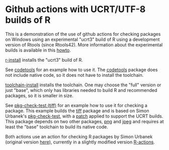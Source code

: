 # Github actions with UCRT/UTF-8 builds of R

This is a demonstration of the use of github actions for checking packages
on Windows using an experimental "ucrt3" build of R using a development version
of Rtools (since Rtools42). More information about the experimental
builds is available in this
[howto](https://svn.r-project.org/R-dev-web/trunk/WindowsBuilds/winutf8/ucrt3/howto.html).

[r-install](actions/r-install/action.yml) installs the "ucrt3" build of R.

See [codetools](https://github.com/kalibera/codetools) for an example how to
use it.  The [codetools](https://cran.r-project.org/web/packages/codetools)
package does not include native code, so it does not have to install the
toolchain.

[toolchain-install](actions/toolchain-install/action.yml) installs the
toolchain. One may choose the "full" version or just "base", which only has
libraries needed to build R and recommended packages, so it is smaller in
size.

See [pkg-check-test (tiff)](https://github.com/kalibera/pkg-check-test/) for
an example how to use it for checking a package.  This example builds the
[tiff](https://cran.r-project.org/web/packages/tiff) package and is based on
Simon Urbanek's [pkg-check-test](https://github.com/s-u/pkg-check-test/),
with a [patch](https://svn.r-project.org/R-dev-web/trunk/WindowsBuilds/winutf8/ucrt3/r_packages/patches/CRAN/tiff.diff)
applied to support the UCRT builds.
This package depends on two other packages,
[png](https://cran.r-project.org/web/packages/png) and
[jpeg](https://cran.r-project.org/web/packages/jpeg) and requires at least
the "base" toolchain to build its native code.

Both actions use an action for checking R packages by Simon Urbanek
(original version [here](https://github.com/s-u/R-actions)), currently in a
slightly modified version
[R-actions](https://github.com/kalibera/R-actions).
